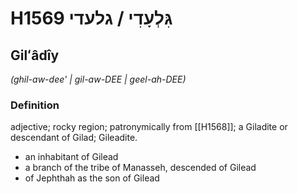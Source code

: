 # H1569 גִּלְעָדִי / גלעדי

## Gilʻâdîy

_(ghil-aw-dee' | ɡil-aw-DEE | ɡeel-ah-DEE)_

### Definition

adjective; rocky region; patronymically from [[H1568]]; a Giladite or descendant of Gilad; Gileadite.

- an inhabitant of Gilead
- a branch of the tribe of Manasseh, descended of Gilead
- of Jephthah as the son of Gilead

